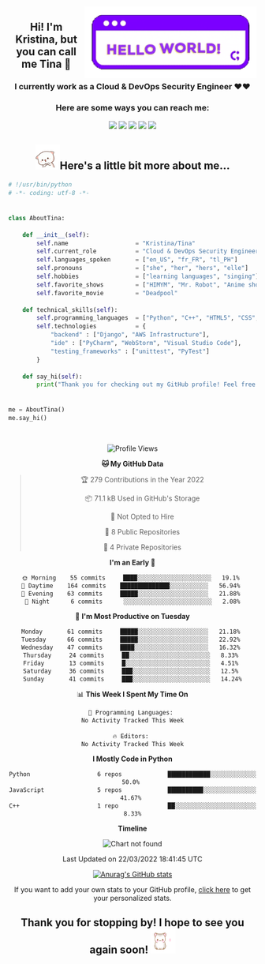 <img align='right' src='Hello-World.gif' width="350">

<center>

## Hi! I'm Kristina, but you can call me Tina &#128150;
### I currently work as a Cloud & DevOps Security Engineer &hearts;&hearts;<br>

### Here are some ways you can reach me:

[![](https://img.shields.io/badge/LinkedIn-kristinamarie-yellow)](https://www.linkedin.com/in/kristinamarielag/)
[![](https://img.shields.io/badge/TikTok-@xtina3.0-blueviolet)](https://www.tiktok.com/@xtina3.0/)
[![](https://img.shields.io/badge/Twitter-tinyxtina__-purple)](https://twitter.com/tinyxtina_)
[![](https://img.shields.io/badge/YouTube-@tinyxtina_-pink)](https://www.youtube.com/@tinyxtina_/)
[![](https://img.shields.io/badge/Portfolio-kristinamarie.me-red)](https://www.kristinamarie.me/)

## <img src='peachcat-cute.gif' width='50'>Here's a little bit more about me...</center>

```python
# !/usr/bin/python
# -*- coding: utf-8 -*-


class AboutTina:

    def __init__(self):
        self.name                   = "Kristina/Tina"
        self.current_role           = "Cloud & DevOps Security Engineer"
        self.languages_spoken       = ["en_US", "fr_FR", "tl_PH"]
        self.pronouns               = ["she", "her", "hers", "elle"]
        self.hobbies                = ["learning languages", "singing"]
        self.favorite_shows         = ["HIMYM", "Mr. Robot", "Anime shows", "The Office"]
        self.favorite_movie         = "Deadpool"
    
    def technical_skills(self):
        self.programming_languages  = ["Python", "C++", "HTML5", "CSS", "JavaScript"]
        self.technologies           = {
            "backend" : ["Django", "AWS Infrastructure"],
            "ide" : ["PyCharm", "WebStorm", "Visual Studio Code"],
            "testing_frameworks" : ["unittest", "PyTest"]
        }

    def say_hi(self):
        print("Thank you for checking out my GitHub profile! Feel free to reach out!")


me = AboutTina()
me.say_hi()
```
<br>
<center>

<!--START_SECTION:waka-->
![Profile Views](http://img.shields.io/badge/Profile%20Views-6-blue)

**🐱 My GitHub Data** 

> 🏆 279 Contributions in the Year 2022
 > 
> 📦 71.1 kB Used in GitHub's Storage 
 > 
> 🚫 Not Opted to Hire
 > 
> 📜 8 Public Repositories 
 > 
> 🔑 4 Private Repositories  
 > 
**I'm an Early 🐤** 

```text
🌞 Morning    55 commits     ████░░░░░░░░░░░░░░░░░░░░░   19.1% 
🌆 Daytime    164 commits    ██████████████░░░░░░░░░░░   56.94% 
🌃 Evening    63 commits     █████░░░░░░░░░░░░░░░░░░░░   21.88% 
🌙 Night      6 commits      ░░░░░░░░░░░░░░░░░░░░░░░░░   2.08%

```
📅 **I'm Most Productive on Tuesday** 

```text
Monday       61 commits     █████░░░░░░░░░░░░░░░░░░░░   21.18% 
Tuesday      66 commits     █████░░░░░░░░░░░░░░░░░░░░   22.92% 
Wednesday    47 commits     ████░░░░░░░░░░░░░░░░░░░░░   16.32% 
Thursday     24 commits     ██░░░░░░░░░░░░░░░░░░░░░░░   8.33% 
Friday       13 commits     █░░░░░░░░░░░░░░░░░░░░░░░░   4.51% 
Saturday     36 commits     ███░░░░░░░░░░░░░░░░░░░░░░   12.5% 
Sunday       41 commits     ███░░░░░░░░░░░░░░░░░░░░░░   14.24%

```


📊 **This Week I Spent My Time On** 

```text
💬 Programming Languages: 
No Activity Tracked This Week

🔥 Editors: 
No Activity Tracked This Week

```

**I Mostly Code in Python** 

```text
Python                   6 repos             ████████████░░░░░░░░░░░░░   50.0% 
JavaScript               5 repos             ██████████░░░░░░░░░░░░░░░   41.67% 
C++                      1 repo              ██░░░░░░░░░░░░░░░░░░░░░░░   8.33%

```


**Timeline**

![Chart not found](https://raw.githubusercontent.com/xtinamarie/xtinamarie/master/charts/bar_graph.png) 


 Last Updated on 22/03/2022 18:41:45 UTC
<!--END_SECTION:waka-->

[![Anurag's GitHub stats](https://github-readme-stats.vercel.app/api?username=xtinamarie&theme=material-palenight)](https://github.com/anuraghazra/github-readme-stats)

If you want to add your own stats to your GitHub profile, [click here](https://github.com/anuraghazra/github-readme-stats#github-stats-card) to get your personalized stats.

## Thank you for stopping by! I hope to see you again soon! <img src="giphycat.gif" width='50'>
